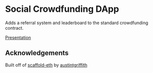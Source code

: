 # Social Crowdfunding DApp
Adds a referral system and leaderboard to the standard crowdfunding contract.

[Presentation](https://docs.google.com/presentation/d/1v1UG2rRc3EWPC5Lio0b6X12MA6mAqQKoY3ITDFfyoGY/edit?usp=sharing)

## Acknowledgements
Built off of [scaffold-eth](https://github.com/austintgriffith/scaffold-eth)
by [austintgriffith](https://github.com/austintgriffith)
